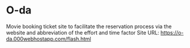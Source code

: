 # O-da
Movie booking ticket site to facilitate the reservation process via the website and abbreviation of the effort and time factor 
Site URL:
https://o-da.000webhostapp.com/flash.html
